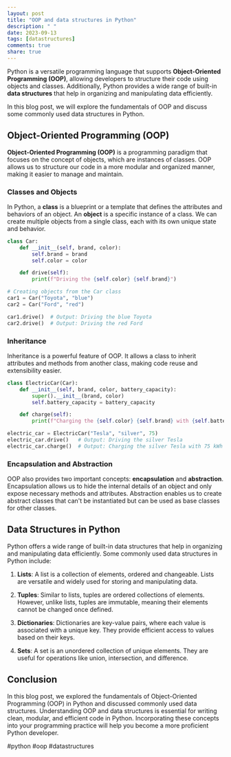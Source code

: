 ```yaml
---
layout: post
title: "OOP and data structures in Python"
description: " "
date: 2023-09-13
tags: [datastructures]
comments: true
share: true
---
```


Python is a versatile programming language that supports **Object-Oriented Programming (OOP)**, allowing developers to structure their code using objects and classes. Additionally, Python provides a wide range of built-in **data structures** that help in organizing and manipulating data efficiently.

In this blog post, we will explore the fundamentals of OOP and discuss some commonly used data structures in Python.

## Object-Oriented Programming (OOP)

**Object-Oriented Programming (OOP)** is a programming paradigm that focuses on the concept of objects, which are instances of classes. OOP allows us to structure our code in a more modular and organized manner, making it easier to manage and maintain.

### Classes and Objects

In Python, a **class** is a blueprint or a template that defines the attributes and behaviors of an object. An **object** is a specific instance of a class. We can create multiple objects from a single class, each with its own unique state and behavior.

```python
class Car:
    def __init__(self, brand, color):
        self.brand = brand
        self.color = color

    def drive(self):
        print(f"Driving the {self.color} {self.brand}")

# Creating objects from the Car class
car1 = Car("Toyota", "blue")
car2 = Car("Ford", "red")

car1.drive()  # Output: Driving the blue Toyota
car2.drive()  # Output: Driving the red Ford
```

### Inheritance

Inheritance is a powerful feature of OOP. It allows a class to inherit attributes and methods from another class, making code reuse and extensibility easier.

```python
class ElectricCar(Car):
    def __init__(self, brand, color, battery_capacity):
        super().__init__(brand, color)
        self.battery_capacity = battery_capacity

    def charge(self):
        print(f"Charging the {self.color} {self.brand} with {self.battery_capacity} kWh")

electric_car = ElectricCar("Tesla", "silver", 75)
electric_car.drive()   # Output: Driving the silver Tesla
electric_car.charge()  # Output: Charging the silver Tesla with 75 kWh
```

### Encapsulation and Abstraction

OOP also provides two important concepts: **encapsulation** and **abstraction**. Encapsulation allows us to hide the internal details of an object and only expose necessary methods and attributes. Abstraction enables us to create abstract classes that can't be instantiated but can be used as base classes for other classes.

## Data Structures in Python

Python offers a wide range of built-in data structures that help in organizing and manipulating data efficiently. Some commonly used data structures in Python include:

1. **Lists**: A list is a collection of elements, ordered and changeable. Lists are versatile and widely used for storing and manipulating data.

2. **Tuples**: Similar to lists, tuples are ordered collections of elements. However, unlike lists, tuples are immutable, meaning their elements cannot be changed once defined.

3. **Dictionaries**: Dictionaries are key-value pairs, where each value is associated with a unique key. They provide efficient access to values based on their keys.

4. **Sets**: A set is an unordered collection of unique elements. They are useful for operations like union, intersection, and difference.

## Conclusion

In this blog post, we explored the fundamentals of Object-Oriented Programming (OOP) in Python and discussed commonly used data structures. Understanding OOP and data structures is essential for writing clean, modular, and efficient code in Python. Incorporating these concepts into your programming practice will help you become a more proficient Python developer.

#python #oop #datastructures